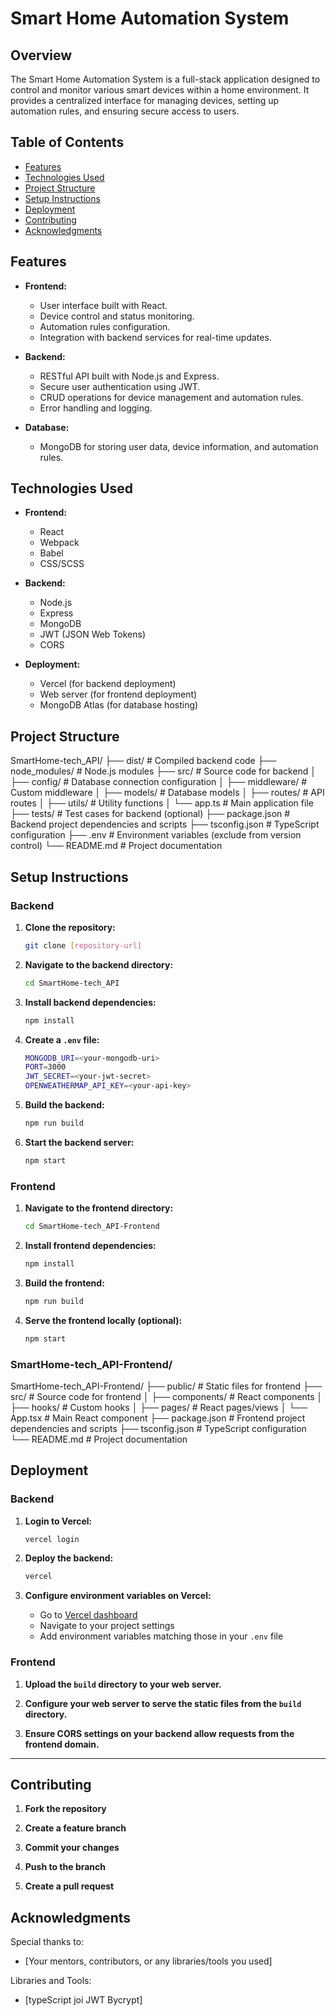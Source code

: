 # Smart Home Automation System

## Overview

The Smart Home Automation System is a full-stack application designed to control and monitor various smart devices within a home environment. It provides a centralized interface for managing devices, setting up automation rules, and ensuring secure access to users.

## Table of Contents

- [Features](#features)
- [Technologies Used](#technologies-used)
- [Project Structure](#project-structure)
- [Setup Instructions](#setup-instructions)
- [Deployment](#deployment)
- [Contributing](#contributing)
- [Acknowledgments](#acknowledgments)

## Features

- **Frontend:**
  - User interface built with React.
  - Device control and status monitoring.
  - Automation rules configuration.
  - Integration with backend services for real-time updates.

- **Backend:**
  - RESTful API built with Node.js and Express.
  - Secure user authentication using JWT.
  - CRUD operations for device management and automation rules.
  - Error handling and logging.

- **Database:**
  - MongoDB for storing user data, device information, and automation rules.

## Technologies Used

- **Frontend:**
  - React
  - Webpack
  - Babel
  - CSS/SCSS

- **Backend:**
  - Node.js
  - Express
  - MongoDB
  - JWT (JSON Web Tokens)
  - CORS

- **Deployment:**
  - Vercel (for backend deployment)
  - Web server (for frontend deployment)
  - MongoDB Atlas (for database hosting)

## Project Structure

SmartHome-tech_API/ ├── dist/ # Compiled backend code ├── node_modules/ # Node.js modules ├── src/ # Source code for backend │ ├── config/ # Database connection configuration │ ├── middleware/ # Custom middleware │ ├── models/ # Database models │ ├── routes/ # API routes │ ├── utils/ # Utility functions │ └── app.ts # Main application file ├── tests/ # Test cases for backend (optional) ├── package.json # Backend project dependencies and scripts ├── tsconfig.json # TypeScript configuration ├── .env # Environment variables (exclude from version control) └── README.md # Project documentation


## Setup Instructions

### Backend

1. **Clone the repository:**

    ```bash
    git clone [repository-url]
    ```

2. **Navigate to the backend directory:**

    ```bash
    cd SmartHome-tech_API
    ```

3. **Install backend dependencies:**

    ```bash
    npm install
    ```

4. **Create a `.env` file:**

    ```bash
    MONGODB_URI=<your-mongodb-uri>
    PORT=3000
    JWT_SECRET=<your-jwt-secret>
    OPENWEATHERMAP_API_KEY=<your-api-key>
    ```

5. **Build the backend:**

    ```bash
    npm run build
    ```

6. **Start the backend server:**

    ```bash
    npm start
    ```

### Frontend

1. **Navigate to the frontend directory:**

    ```bash
    cd SmartHome-tech_API-Frontend
    ```

2. **Install frontend dependencies:**

    ```bash
    npm install
    ```

3. **Build the frontend:**

    ```bash
    npm run build
    ```

4. **Serve the frontend locally (optional):**

    ```bash
    npm start
    ```
   

   
### SmartHome-tech_API-Frontend/

 
SmartHome-tech_API-Frontend/ ├── public/ # Static files for frontend ├── src/ # Source code for frontend │ ├── components/ # React components │ ├── hooks/ # Custom hooks │ ├── pages/ # React pages/views │ └── App.tsx # Main React component ├── package.json # Frontend project dependencies and scripts ├── tsconfig.json # TypeScript configuration └── README.md # Project documentation


## Deployment

### Backend

1. **Login to Vercel:**

    ```bash
    vercel login
    ```

2. **Deploy the backend:**

    ```bash
    vercel
    ```

3. **Configure environment variables on Vercel:**

    - Go to [Vercel dashboard](https://vercel.com/dashboard)
    - Navigate to your project settings
    - Add environment variables matching those in your `.env` file

### Frontend

1. **Upload the `build` directory to your web server.**

2. **Configure your web server to serve the static files from the `build` directory.**

3. **Ensure CORS settings on your backend allow requests from the frontend domain.**

---

## Contributing

1. **Fork the repository**

2. **Create a feature branch**

3. **Commit your changes**

4. **Push to the branch**

5. **Create a pull request**


## Acknowledgments

Special thanks to:
- [Your mentors, contributors, or any libraries/tools you used]

Libraries and Tools:
- [typeScript
   joi
   JWT
   Bycrypt]

